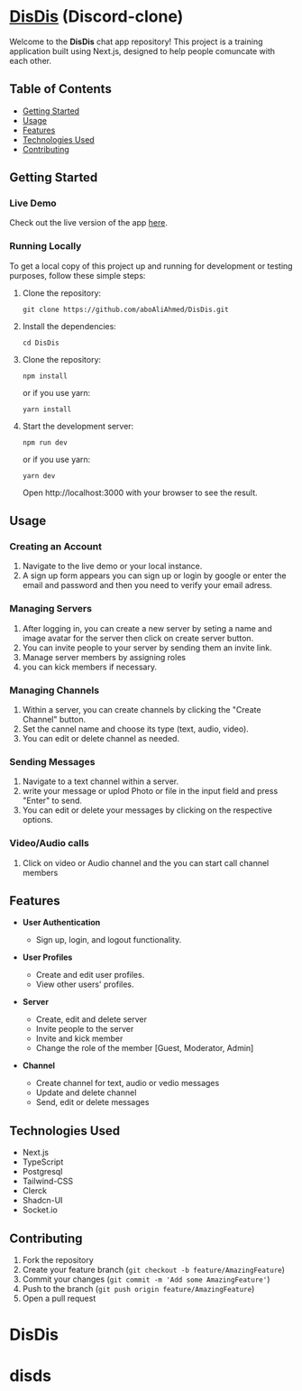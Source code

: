 # [DisDis](https://dis21.up.railway.app/servers/185ec944-c8f8-4a84-a690-5fa629581376/channels/75f67997-6070-432c-b456-17db3a524d91) (Discord-clone)

Welcome to the **DisDis** chat app repository! This project is a training application built using Next.js, designed to help people comuncate with each other.

## Table of Contents

- [Getting Started](#getting-started)
- [Usage](#usage)
- [Features](#features)
- [Technologies Used](#technologies-used)
- [Contributing](#contributing)

## Getting Started

### Live Demo

Check out the live version of the app [here](https://dis21.up.railway.app/servers/185ec944-c8f8-4a84-a690-5fa629581376/channels/75f67997-6070-432c-b456-17db3a524d91).

### Running Locally

To get a local copy of this project up and running for development or testing purposes, follow these simple steps:

1. Clone the repository:
   ```
   git clone https://github.com/aboAliAhmed/DisDis.git
   ```
2. Install the dependencies:
   ```
   cd DisDis
   ```
3. Clone the repository:
   ```
   npm install
   ```
   or if you use yarn:
   ```
   yarn install
   ```
4. Start the development server:
   ```
   npm run dev
   ```
   or if you use yarn:
   ```
   yarn dev
   ```
   Open http://localhost:3000 with your browser to see the result.

## Usage

### Creating an Account

1. Navigate to the live demo or your local instance.
2. A sign up form appears you can sign up or login by google or enter the email and password and then you need to verify your email adress.

### Managing Servers

1. After logging in, you can create a new server by seting a name and image avatar for the server then click on create server button.
2. You can invite people to your server by sending them an invite link.
3. Manage server members by assigning roles
4. you can kick members if necessary.

### Managing Channels

1. Within a server, you can create channels by clicking the "Create Channel" button.
2. Set the cannel name and choose its type (text, audio, video).
3. You can edit or delete channel as needed.

### Sending Messages

1. Navigate to a text channel within a server.
2. write your message or uplod Photo or file in the input field and press "Enter" to send.
3. You can edit or delete your messages by clicking on the respective options.

### Video/Audio calls

1. Click on video or Audio channel and the you can start call channel members

## Features

- **User Authentication**

  - Sign up, login, and logout functionality.

- **User Profiles**

  - Create and edit user profiles.
  - View other users' profiles.

- **Server**

  - Create, edit and delete server
  - Invite people to the server
  - Invite and kick member
  - Change the role of the member [Guest, Moderator, Admin]

- **Channel**

  - Create channel for text, audio or vedio messages
  - Update and delete channel
  - Send, edit or delete messages

## Technologies Used

- Next.js
- TypeScript
- Postgresql
- Tailwind-CSS
- Clerck
- Shadcn-UI
- Socket.io

## Contributing

1. Fork the repository
2. Create your feature branch (`git checkout -b feature/AmazingFeature`)
3. Commit your changes (`git commit -m 'Add some AmazingFeature'`)
4. Push to the branch (`git push origin feature/AmazingFeature`)
5. Open a pull request
# DisDis
# disds
